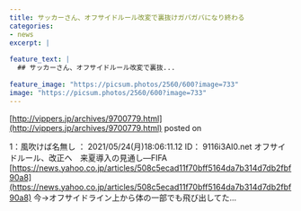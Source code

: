 ```yaml
---
title: サッカーさん、オフサイドルール改変で裏抜けガバガバになり終わる
categories:
- news
excerpt: |
  
feature_text: |
  ## サッカーさん、オフサイドルール改変で裏抜...
  
feature_image: "https://picsum.photos/2560/600?image=733"
image: "https://picsum.photos/2560/600?image=733"
---
```


[http://vippers.jp/archives/9700779.html](http://vippers.jp/archives/9700779.html)
posted on 

<!--more-->

1：風吹けば名無し ： 2021/05/24(月)18:06:11.12 ID： 9116i3AI0.net オフサイドルール、改正へ　来夏導入の見通し—FIFA [https://news.yahoo.co.jp/articles/508c5ecad11f70bff5164da7b314d7db2fbf90a8](https://news.yahoo.co.jp/articles/508c5ecad11f70bff5164da7b314d7db2fbf90a8) 今→オフサイドライン上から体の一部でも飛び出してた...
